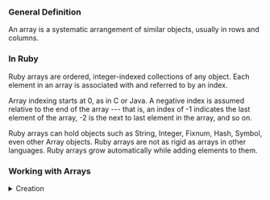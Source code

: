 ### General Definition
An array is a systematic arrangement of similar objects, usually in rows and columns.

### In Ruby

Ruby arrays are ordered, integer-indexed collections of any object. Each element in an array is associated with and referred to by an index.

Array indexing starts at 0, as in C or Java. A negative index is assumed relative to the end of the array --- that is, an index of -1 indicates the last element of the array, -2 is the next to last element in the array, and so on.

Ruby arrays can hold objects such as String, Integer, Fixnum, Hash, Symbol, even other Array objects. Ruby arrays are not as rigid as arrays in other languages. Ruby arrays grow automatically while adding elements to them.

### Working with Arrays
<details><summary>Creation</summary>
  ```
  myArray = Array.new
  myArray = Array.new(20) #Set size of the array 
  ```
</details>
